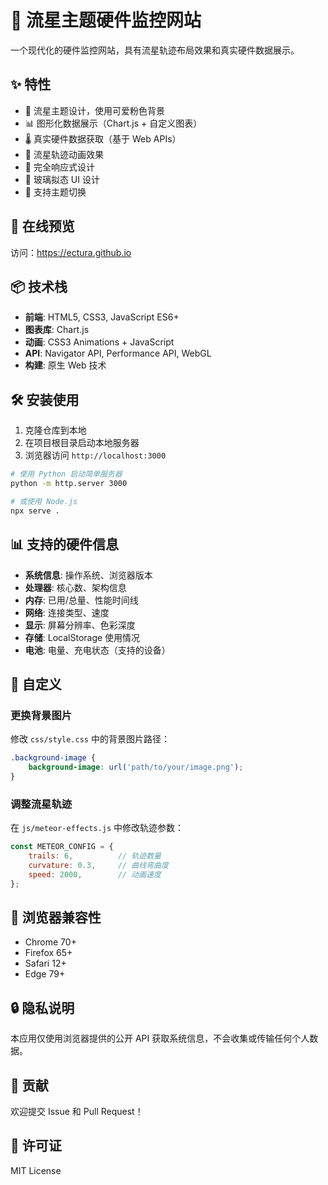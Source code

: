 # 🌠 流星主题硬件监控网站

一个现代化的硬件监控网站，具有流星轨迹布局效果和真实硬件数据展示。

## ✨ 特性

- 🎨 流星主题设计，使用可爱粉色背景
- 📊 图形化数据展示（Chart.js + 自定义图表）
- 🌡️ 真实硬件数据获取（基于 Web APIs）
- 💫 流星轨迹动画效果
- 📱 完全响应式设计
- 🎯 玻璃拟态 UI 设计
- 🌙 支持主题切换

## 🚀 在线预览

访问：https://ectura.github.io

## 📦 技术栈

- **前端**: HTML5, CSS3, JavaScript ES6+
- **图表库**: Chart.js
- **动画**: CSS3 Animations + JavaScript
- **API**: Navigator API, Performance API, WebGL
- **构建**: 原生 Web 技术

## 🛠️ 安装使用

1. 克隆仓库到本地
2. 在项目根目录启动本地服务器
3. 浏览器访问 `http://localhost:3000`

```bash
# 使用 Python 启动简单服务器
python -m http.server 3000

# 或使用 Node.js
npx serve .
```

## 📊 支持的硬件信息

- **系统信息**: 操作系统、浏览器版本
- **处理器**: 核心数、架构信息
- **内存**: 已用/总量、性能时间线
- **网络**: 连接类型、速度
- **显示**: 屏幕分辨率、色彩深度
- **存储**: LocalStorage 使用情况
- **电池**: 电量、充电状态（支持的设备）

## 🎨 自定义

### 更换背景图片
修改 `css/style.css` 中的背景图片路径：

```css
.background-image {
    background-image: url('path/to/your/image.png');
}
```

### 调整流星轨迹
在 `js/meteor-effects.js` 中修改轨迹参数：

```javascript
const METEOR_CONFIG = {
    trails: 6,          // 轨迹数量
    curvature: 0.3,     // 曲线弯曲度
    speed: 2000,        // 动画速度
};
```

## 📱 浏览器兼容性

- Chrome 70+
- Firefox 65+
- Safari 12+
- Edge 79+

## 🔒 隐私说明

本应用仅使用浏览器提供的公开 API 获取系统信息，不会收集或传输任何个人数据。

## 🤝 贡献

欢迎提交 Issue 和 Pull Request！

## 📄 许可证

MIT License
